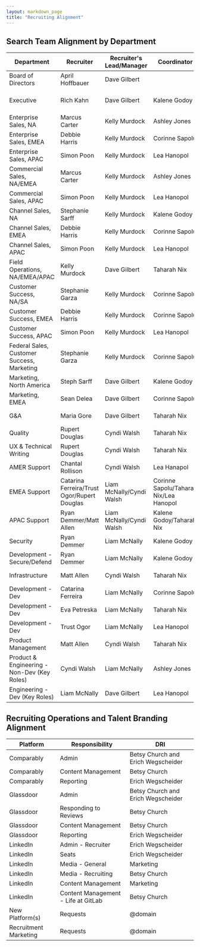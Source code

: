```yaml
---
layout: markdown_page
title: "Recruiting Alignment"
---
```


## Search Team Alignment by Department

| Department                    | Recruiter       | Recruiter's Lead/Manager | Coordinator |Coordinatior's Lead/Manager    |Sourcer     | Sourcer's Lead/Manager|
|--------------------------|-----------------|-----------------|-----------------|----|----|---|
| Board of Directors          | April Hoffbauer   | Dave Gilbert | | |||
| Executive          | Rich Kahn   |Dave Gilbert| Kalene Godoy |Ashley Jones | Chriz Cruz/ Another Sr. Sourcer depending on the alignment |Anastasia Pshegodskaya|
| Enterprise Sales, NA | Marcus Carter | Kelly Murdock | Ashley Jones | April Hoffbauer| Susan Hill |Anastasia Pshegodskaya|
| Enterprise Sales, EMEA | Debbie Harris | Kelly Murdock | Corinne Sapolu  | Ashley Jones| Kanwal Matharu |Anastasia Pshegodskaya|
| Enterprise Sales, APAC | Simon Poon | Kelly Murdock | Lea Hanopol | Ashley Jones| Viren Rana |Anastasia Pshegodskaya|
| Commercial Sales,	NA/EMEA | Marcus Carter| Kelly Murdock   | Ashley Jones|April Hoffbauer| Susan Hill  | Anastasia Pshegodskaya|
| Commercial Sales, APAC | Simon Poon |Kelly Murdock | Lea Hanopol | Ashley Jones |Viren Rana |Anastasia Pshegodskaya|
| Channel Sales, NA | Stephanie Sarff |Kelly Murdock | Kalene Godoy | Ashley Jones| Kanwal Matharu |Anastasia Pshegodskaya|
| Channel Sales, EMEA | Debbie Harris |Kelly Murdock | Corinne Sapolu | Ashley Jones| Kanwal Matharu |Anastasia Pshegodskaya|
| Channel Sales, APAC | Simon Poon |Kelly Murdock | Lea Hanopol| Ashley Jones| Viren Rana |Anastasia Pshegodskaya|
| Field Operations,	NA/EMEA/APAC | Kelly Murdock   |Dave Gilbert| Taharah Nix| Ashley Jones |Susan Hill   | Anastasia Pshegodskaya|
| Customer Success, NA/SA | Stephanie Garza  |Kelly Murdock | Corinne Sapolu |Ashley Jones| J.D. Alex | Anastasia Pshegodskaya|
| Customer Success, EMEA | Debbie Harris  | Kelly Murdock |Corinne Sapolu |Ashley Jones|Kanwal Matharu |Anastasia Pshegodskaya|
| Customer Success, APAC | Simon Poon |Kelly Murdock | Lea Hanopol |Ashley Jones| Viren Rana |Anastasia Pshegodskaya|
| Federal Sales, Customer Success, Marketing | Stephanie Garza  |Kelly Murdock | Corinne Sapolu |Ashley Jones| Susan Hill |Anastasia Pshegodskaya|
| Marketing, North America | Steph Sarff   |Dave Gilbert   | Kalene Godoy |Ashley Jones|J.D. Alex |Anastasia Pshegodskaya|
| Marketing, EMEA | Sean Delea   |Dave Gilbert   | Corinne Sapolu |Ashley Jones| Viren Rana |Anastasia Pshegodskaya|
| G&A | Maria Gore   | Dave Gilbert   |Taharah Nix |Ashley Jones|Loredana Iluca |Anastasia Pshegodskaya|
| Quality | Rupert Douglas   |Cyndi Walsh | Taharah Nix  |  Ashley Jones  | Caesar Hsiao |Anastasia Pshegodskaya|
| UX & Technical Writing | Rupert Douglas |Cyndi Walsh | Taharah Nix  |  Ashley Jones  | Zsusanna Kovacs  |Anastasia Pshegodskaya|
| AMER Support| Chantal Rollison  |Cyndi Walsh  | Lea Hanapol  | Ashley Jones  | Alina Moise |Anastasia Pshegodskaya|
| EMEA Support  | Catarina Ferreira/Trust Ogor/Rupert Douglas |Liam McNally/Cyndi Walsh | Corinne Sapolu/Taharah Nix/Lea Hanopol  |  Ashley Jones  | Joanna Michniewicz/Zsuzsanna Kovacs  |Anastasia Pshegodskaya|
| APAC Support  | Ryan Demmer/Matt Allen   |Liam McNally/Cyndi Walsh | Kalene Godoy/Taharah Nix   |  Ashley Jones | Caesar Hsiao/Chris Chruz  |Anastasia Pshegodskaya|
| Security | Ryan Demmer  |  Liam McNally | Kalene Godoy  |  Ashley Jones | Caesar Hsiao  |Anastasia Pshegodskaya|
| Development - Secure/Defend  | Ryan Demmer  |Liam McNally  | Kalene Godoy |  Ashley Jones  | Caesar Hsiao   |Anastasia Pshegodskaya|
| Infrastructure   | Matt Allen  |Cyndi Walsh  | Taharah Nix |  Ashley Jones  | Chris Cruz |Anastasia Pshegodskaya|
| Development - Dev   | Catarina Ferreira   |Liam McNally  | Corinne Sapolu  | Ashley Jones   | Joanna Michniewicz  |Anastasia Pshegodskaya|
| Development - Dev  | Eva Petreska | Liam McNally  | Taharah Nix |  Ashley Jones | Zsuzsanna Kovacs  |Anastasia Pshegodskaya|
| Development - Dev  | Trust Ogor | Liam McNally    | Lea Hanopol  |  Ashley Jones  | Alina Moise  |Anastasia Pshegodskaya|
| Product Management  | Matt Allen   |Cyndi Walsh  | Taharah Nix |  Ashley Jones  |  Chris Cruz |Anastasia Pshegodskaya|
| Product & Engineering - Non-Dev (Key Roles)   | Cyndi Walsh   | Liam McNally  | Ashley Jones |  April Hoffbauer |  Chris Cruz |Anastasia Pshegodskaya|
| Engineering - Dev (Key Roles)  | Liam McNally   | Dave Gilbert  | Lea Hanopol  |  Ashley Jones  |  Chris Cruz  |Anastasia Pshegodskaya|

## Recruiting Operations and Talent Branding Alignment

| Platform                    | Responsibility        | DRI     |
|--------------------------|-----------------|-----------------|
| Comparably | Admin  | Betsy Church and Erich Wegscheider |
| Comparably | Content Management | Betsy Church |
| Comparably | Reporting | Erich Wegscheider |
| Glassdoor | Admin  | Betsy Church and Erich Wegscheider |
| Glassdoor | Responding to Reviews  | Betsy Church |
| Glassdoor | Content Management | Betsy Church |
| Glassdoor | Reporting | Erich Wegscheider |
| LinkedIn | Admin - Recruiter  | Erich Wegscheider |
| LinkedIn | Seats | Erich Wegscheider |
| LinkedIn | Media - General | Marketing |
| LinkedIn | Media - Recruiting | Betsy Church |
| LinkedIn | Content Management | Marketing |
| LinkedIn | Content Management - Life at GitLab | Betsy Church |
| New Platform(s) | Requests | @domain |
| Recruitment Marketing  | Requests | @domain |
